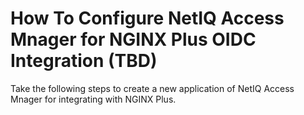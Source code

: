 # How To Configure NetIQ Access Mnager for NGINX Plus OIDC Integration (TBD)

Take the following steps to create a new application of NetIQ Access Mnager for integrating with NGINX Plus.

